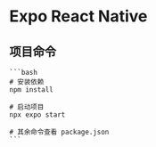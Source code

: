 # Expo React Native

## 项目命令

    ```bash
    # 安装依赖
    npm install

    # 启动项目
    npx expo start

    # 其余命令查看 package.json
    ```
